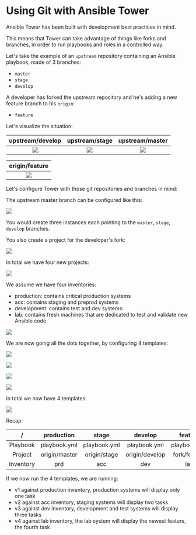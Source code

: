 # Using Git with Ansible Tower

Ansible Tower has been built with development best practices in mind.

This means that Tower can take advantage of things like forks and branches, in order to run playbooks and roles in a controlled way.

Let's take the example of an `upstream` repository containing an Ansible playbook, made of 3 branches:

- `master`
- `stage`
- `develop`

A developer has forked the upstream repository and he's adding a new feature branch to his `origin`:

- `feature`

Let's visualize the situation:

upstream/develop | upstream/stage | upstream/master
:-------------------------:|:-------------------------:|:----:
![](images/tower_fork_01.png)  |  ![](images/tower_fork_03.png)|![](images/tower_fork_02.png)

origin/feature |
:---:|
![](images/tower_fork_04.png) |

Let's configure Tower with those git repositories and branches in mind:

The upstream master branch can be configured like this:

![](images/tower_fork_05.png)

You would create three instances each pointing to the `master`, `stage`, `develop` branches.

You also create a project for the developer's fork:

![](images/tower_fork_07.png)

In total we have four new projects:

![](images/tower_fork_06.png)

We assume we have four inventories:

- production: contains critical production systems
- acc: contains staging and preprod systems
- development: contains test and dev systems:
- lab: contains fresh machines that are dedicated to test and validate new Ansible code

![](images/tower_fork_08.png)

We are now going all the dots together, by configuring 4 templates:

![](images/tower02.png)


![](images/tower_fork_09.png)

![](images/tower_fork_10.png)



![](images/tower_fork_11.png)

In total we now have 4 templates:

![](images/tower_fork_12.png)

Recap:

 /  | production | stage| develop| feature
:----:|:-------------------------:|:-------------------------:|:----------------:|:---------------:
Playbook | playbook.yml | playbook.yml | playbook.yml | playbook.yml
Project | origin/master | origin/stage | origin/develop | fork/feature
Inventory | prd | acc | dev | lab

If we now run the 4 templates, we are running:

- v1 against production inventory, production systems will display only one task
- v2 against acc inventory, staging systems will display two tasks
- v3 against dev inventory, development and test systems will display three tasks
- v4 against lab inventory, the lab system will display the newest feature, the fourth task

